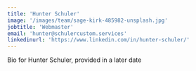 ```yaml
---
title: 'Hunter Schuler'
image: '/images/team/sage-kirk-485982-unsplash.jpg'
jobtitle: 'Webmaster'
email: 'hunter@schulercustom.services'
linkedinurl: 'https://www.linkedin.com/in/hunter-schuler/'
---
```


Bio for Hunter Schuler, provided in a later date
